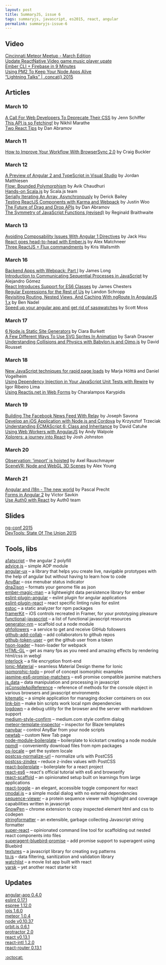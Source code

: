 ```yaml
---
layout: post
title: SummaryJS, issue 6
tags: summaryjs, javascript, es2015, react, angular
permalink: summaryjs-issue-6
---
```


Video
-----

[Cincinnati Meteor Meetup - March Edition](https://www.youtube.com/watch?v=cYrTLZ4kcsU)  
[Update ReactNative Video game music player upate](https://www.youtube.com/watch?v=WUd84Qw1VjY)  
[Ember CLI + Firebase in 9 Minutes](https://www.youtube.com/watch?v=Cs3Fdup7aUo)  
[Using PM2 To Keep Your Node Apps Alive](https://egghead.io/lessons/node-js-using-pm2-to-keep-your-node-apps-alive)  
[“Lightning Talks” | .concat() 2015](https://www.youtube.com/watch?v=bx1bVJZueFw)

Articles
--------

### March 10 ###
[A Call For Web Developers To Deprecate Their CSS](https://medium.com/cool-code-pal/a-call-for-web-developers-to-deprecate-their-css-1f6430781393) by Jenn Schiffer  
[This API is so Fetching!](https://hacks.mozilla.org/2015/03/this-api-is-so-fetching/) by Nikhil Marathe  
[Two React Tips](https://medium.com/@dan_abramov/two-weird-tricks-that-fix-react-7cf9bbdef375) by Dan Abramov

### March 11 ###
[How to Improve Your Workflow With BrowserSync 2.0](http://www.sitepoint.com/improve-workflow-browsersync-2-0/) by Craig Buckler

### March 12 ###
[A Preview of Angular 2 and TypeScript in Visual Studio](http://blogs.msdn.com/b/visualstudio/archive/2015/03/12/a-preview-of-angular-2-and-typescript-in-visual-studio.aspx) by Jordan Matthiesen  
[Flow: Bounded Polymorphism](http://flowtype.org/blog/2015/03/12/Bounded-Polymorphism.html) by Avik Chaudhuri  
[Hands-on Scala.js](http://lihaoyi.github.io/hands-on-scala-js/) by Scala.js team  
[Serially Iterating An Array, Asynchronously](http://derickbailey.com/2015/03/12/serially-iterating-an-array-asynchronously/) by Derick Bailey  
[Testing ReactJS Components with Karma and Webpack](https://www.codementor.io/reactjs/tutorial/test-reactjs-components-karma-webpack) by Justin Woo  
[The Future of Drag and Drop APIs](https://medium.com/@dan_abramov/the-future-of-drag-and-drop-apis-249dfea7a15f) by Dan Abramov  
[The Symmetry of JavaScript Functions (revised)](http://raganwald.com/2015/03/12/symmetry.html) by Reginald Braithwaite

### March 13 ###
[Avoiding Composability Issues With Angular 1 Directives](http://jaysoo.ca/2015/03/13/avoiding-composability-issues-with-angular-1-directives/) by Jack Hsu  
[React goes head-to-head with Ember.js](http://www.creativebloq.com/web-design/react-goes-head-head-emberjs-31514361) by Alex Matchneer  
[Three ReactJS + Flux commandments](http://kriswallsmith.net/post/113538449364/three-reactjs-flux-commandments) by Kris Wallsmith

### March 16 ###
[Backend Apps with Webpack: Part I](http://jlongster.com/Backend-Apps-with-Webpack--Part-I) by James Long  
[Introduction to Communicating Sequential Processes in JavaScript](http://dialelo.github.io/introduction-to-communicating-sequential-processes-in-javascript.html) by Alejandro Gómez  
[React Introduces Support for ES6 Classes](http://www.infoq.com/news/2015/03/react-es6-classes) by James Chesters  
[Regular Expressions for the Rest of Us](http://davidwalsh.name/regular-expressions-rest) by Landon Schropp  
[Revisiting Routing, Nested Views, And Caching With ngRoute In AngularJS 1.x](http://www.bennadel.com/blog/2801-revisiting-routing-nested-views-and-caching-with-ngroute-in-angularjs-1-x.htm) by Ben Nadel  
[Speed up your angular app and get rid of sasqwatches](https://www.airpair.com/angularjs/tips-n-tricks/speed-up-your-angular-apps-and-rid-sasqwatches) by Scott Moss

### March 17 ###
[6 Node.js Static Site Generators](http://www.sitepoint.com/6-nodejs-static-site-generators/) by Ciara Burkett  
[A Few Different Ways To Use SVG Sprites In Animation](http://www.smashingmagazine.com/2015/03/17/different-ways-to-use-svg-sprites-in-animation/) by Sarah Drasner  
[Understanding Collisions and Physics with Babylon.js and Oimo.js](http://www.sitepoint.com/understanding-collisions-physics-babylon-js-oimo-js/) by David Rousset

### March 18 ###
[New JavaScript techniques for rapid page loads](http://blog.chromium.org/2015/03/new-javascript-techniques-for-rapid.html) by Marja Hölttä and Daniel Vogelheim    
[Using Dependency Injection in Your JavaScript Unit Tests with Rewire](https://strongloop.com/strongblog/javascript-unit-testing-using-dependency-injection/) by Igor Ribeiro Lima  
[Using Reactjs.net in Web Forms](http://xabikos.com/server%20side%20templating/web%20development/2015/03/18/using-reactjs.net-in-web-forms.html) by Charalampos Karypidis

### March 19 ###
[Building The Facebook News Feed With Relay](http://facebook.github.io/react/blog/2015/03/19/building-the-facebook-news-feed-with-relay.html) by Joseph Savona  
[Develop an iOS Application with Node.js and Cordova](http://modernweb.com/2015/03/19/develop-an-ios-application-with-node-js-and-cordova/) by Krzysztof Trzeciak  
[Understanding ECMAScript 6: Class and Inheritance](http://www.sitepoint.com/understanding-ecmascript-6-class-inheritance/) by David Catuhe  
[Using Web Workers with AngularJS](https://andywalpole.me/#!/blog/142677/using-web-workers-angularjs) by Andy Walpole  
[Xplorers: a journey into React](http://x-team.com/2015/03/xplorers-journey-react/) by Josh Johnston

### March 20 ###
[Observation: ’import’ is hoisted](http://es-discourse.com/t/observation-import-is-hoisted/126) by Axel Rauschmayer  
[SceneVR: Node and WebGL 3D Scenes](http://dailyjs.com/2015/03/20/scenevr/) by Alex Young

### March 21 ###
[Angular and i18n - The new world](http://blog.thoughtram.io/angular/2015/03/21/angular-and-i18n-the-new-world.html) by Pascal Precht  
[Forms in Angular 2](http://angularjs.blogspot.ru/2015/03/forms-in-angular-2.html) by Victor Savkin  
[Use Auth0 with React](https://auth0.com/docs/client-platforms/react) by Auth0 team

Slides
------

[ng-conf 2015](https://docs.google.com/spreadsheets/d/1YrQgqOnpIrcUIT9Qa5-C1VBVnvQFTWUwCBD28WE-d7c/edit#gid=0)  
[DevTools: State Of The Union 2015](https://speakerdeck.com/addyosmani/devtools-state-of-the-union-2015)

Tools, libs
-----------

[a1atscript](https://github.com/hannahhoward/a1atscript) – the angular 2 polyfill  
[advice.js](https://github.com/dwango-js/advice.js) – simple AOP module  
[angular-ux](https://github.com/mgonto/angular-ux) – a library that helps you create live, navigable prototypes with the help of angular but without having to learn how to code  
[AnyBar](https://github.com/tonsky/AnyBar) – osx menubar status indicator  
[dna2json](https://github.com/genomejs/dna2json) – formats your genome file as json  
[ember-magic-man](https://github.com/jacobthemyth/ember-magic-man) – a lightweight data persistence library for ember  
[eslint-plugin-angular](https://github.com/Gillespie59/eslint-plugin-angular) – eslint plugin for angular applications  
[eslint-plugin-react](https://github.com/yannickcr/eslint-plugin-react) – react specific linting rules for eslint  
[estoc](https://github.com/chrisdickinson/estoc) – a static analyzer for npm packages  
[framerKit](https://github.com/raphdamico/framerKit) – iOS controls recreated in Framer, for your prototyping pleasure  
[functional-javascript](https://github.com/jkup/functional-javascript) – a list of functional javascript resources  
[generator-nm](https://github.com/sindresorhus/generator-nm) – scaffold out a node module  
[ghfollowers](https://github.com/simplyianm/ghfollowers) – a service to get and receive GitHub followers  
[github-add-collab](https://github.com/kevva/github-add-collab) – add collaborators to github repos  
[github-token-user](https://github.com/kevva/github-token-user) – get the github user from a token  
[hson-loader](https://github.com/kentcdodds/hson-loader) – hson-loader for webpack  
[HTML-GL](https://github.com/PixelsCommander/HTML-GL) – get as many fps as you need and amazing effects by rendering html/css in webgl  
[interlock](https://github.com/inversepath/interlock) – a file encryption front-end  
[Ionic-Material](https://github.com/zachsoft/Ionic-Material) – seamless Material Design theme for Ionic  
[isomorphic-todo](https://github.com/matsilva/isomorphic-todo) – proof of concept isomorphic examples  
[jasmine-es6-promise-matchers](https://github.com/bvaughn/jasmine-es6-promise-matchers) – es6 promise compatible jasmine matchers  
[js_data](https://github.com/vlandham/js_data) – data manipulation and processing in javascript  
[jsConsoleApiReference](https://github.com/spmbt/jsConsoleApiReference) – reference of methods for the console object in various browsers and javascript environments  
[kitematic](https://github.com/kitematic/kitematic) – a simple application for managing docker containers on osx  
[link-bin](https://github.com/mafintosh/link-bin) – make bin scripts work local npm dependencies  
[logdown](https://github.com/caiogondim/logdown) – a debug utility for the browser and the server with markdown support  
[medium-style-confirm](https://github.com/brijeshb42/medium-style-confirm) – medium.com style confirm dialog  
[meteor-template-inspector](https://github.com/gwendall/meteor-template-inspector) – inspector for Blaze templates  
[nanybar](https://github.com/rumpl/nanybar) – control AnyBar from your node scripts  
[newtab](https://github.com/jakke-korpelainen/newtab) – custom New Tab page  
[node-module-boilerplate](https://github.com/sindresorhus/node-module-boilerplate) – boilerplate to kickstart creating a node module  
[npmdl](https://github.com/hughsk/npmdl) – conveniently download files from npm packages  
[os-locale](https://github.com/sindresorhus/os-locale) – get the system locale  
[postcss-normalize-url](https://github.com/ben-eb/postcss-normalize-url) – normalize urls with PostCSS  
[postcss-zindex](https://github.com/ben-eb/postcss-zindex) – reduce z-index values with PostCSS  
[react-boilerplate](https://github.com/bloodyowl/react-boilerplate) – boilerplate for a react project  
[react-es6](https://github.com/klaemo/react-es6) – react's official tutorial with es6 and browserify  
[react-scaffold](https://github.com/daftdevelopers/react-scaffold) – an opinionated setup built on learnings from large applications  
[react-toggle](https://github.com/instructure-react/react-toggle) – an elegant, accessible toggle component for react  
[rmodal.js](https://github.com/zewish/rmodal.js) – a simple modal dialog with no external dependencies  
[sequence-viewer](https://github.com/calipho-sib/sequence-viewer) – a protein sequence viewer with highlight and coverage capabilities written in javascript  
[SnowPen](https://github.com/snookca/SnowPen) – chrome extension to copy inspected element html and css to codepen  
[stringformatter](https://github.com/anywhichway/stringformatter) – an extensible, garbage collecting Javascript string formatter  
[super-react](https://github.com/mtomcal/super-react) – opinionated command line tool for scaffolding out nested react components into files  
[superagent-bluebird-promise](https://github.com/KyleAMathews/superagent-bluebird-promise) – add promise support to superagent using Bluebird  
[textures](https://github.com/riccardoscalco/textures) – a javascript library for creating svg patterns  
[to.is](https://github.com/lucastan/to.is) – data filtering, sanitization and validation library  
[watchlist](https://github.com/teamstrobe/watchlist) – a movie list app built with react  
[yarsk](https://github.com/bradleyboy/yarsk) – yet another react starter kit

Updates
-------

[angular-aop 0.4.0](https://github.com/mgechev/angular-aop/#v040)  
[eslint 0.17.1](http://eslint.org/blog/2015/03/eslint-0.17.1-released/)  
[espree 1.12.0](https://github.com/eslint/espree/releases/tag/v1.12.0)  
[iojs 1.6.0](https://github.com/iojs/io.js/blob/v1.x/CHANGELOG.md#2015-03-19-version-160-chrisdickinson)  
[meteor 1.0.4](https://www.meteor.com/blog/2015/03/17/meteor-104-mongo-cordova-template-subscriptions)  
[node v0.10.37](http://blog.nodejs.org/2015/03/14/node-v0-10-37-stable/)  
[orbit.js 0.6.1](https://github.com/orbitjs/orbit.js/releases/tag/v0.6.1)  
[protractor 2.0](https://github.com/angular/protractor/blob/master/CHANGELOG.md#200)  
[react v0.13.1](http://facebook.github.io/react/blog/2015/03/16/react-v0.13.1.html)  
[react-intl 1.2.0](https://github.com/yahoo/react-intl/)  
[react-router 0.13.1](https://github.com/rackt/react-router/blob/master/CHANGELOG.md#v0131---fri-20-mar-2015-222157-gmt)

[:octocat:](https://github.com/olegafx/summaryjs/blob/master/6.md)